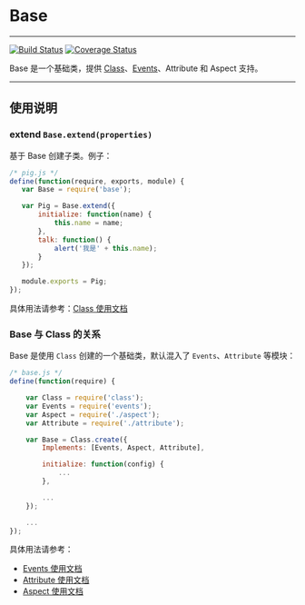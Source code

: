 # Base

---

[![Build Status](https://travis-ci.org/aralejs/base.png)](https://travis-ci.org/aralejs/base) [![Coverage Status](https://coveralls.io/repos/aralejs/base/badge.png?branch=master)](https://coveralls.io/r/aralejs/base)

Base 是一个基础类，提供 [Class](http://aralejs.org/class/)、[Events](http://aralejs.org/events/)、Attribute 和 Aspect 支持。

---


## 使用说明


### extend `Base.extend(properties)`

基于 Base 创建子类。例子：

```js
/* pig.js */
define(function(require, exports, module) {
   var Base = require('base');

   var Pig = Base.extend({
       initialize: function(name) {
           this.name = name;
       },
       talk: function() {
           alert('我是' + this.name);
       }
   });

   module.exports = Pig;
});
```

具体用法请参考：[Class 使用文档](http://aralejs.org/class/)


### Base 与 Class 的关系

Base 是使用 `Class` 创建的一个基础类，默认混入了 `Events`、`Attribute` 等模块：

```js
/* base.js */
define(function(require) {

    var Class = require('class');
    var Events = require('events');
    var Aspect = require('./aspect');
    var Attribute = require('./attribute');

    var Base = Class.create({
        Implements: [Events, Aspect, Attribute],

        initialize: function(config) {
            ...
        },

        ...
    });

    ...
});
```

具体用法请参考：

- [Events 使用文档](http://aralejs.org/events/)
- [Attribute 使用文档](http://aralejs.org/base/docs/attribute.html)
- [Aspect 使用文档](http://aralejs.org/base/docs/aspect.html)

